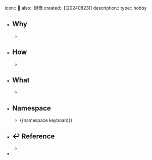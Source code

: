 icon:: 📄
also::  键盘
created:: [[20240823]]
description::
type:: hobby

- ## Why
  -
- ## How
  -
- ## What
  -
- ## Namespace
  - {{namespace keyboard}}
- ## ↩ Reference
  -
-